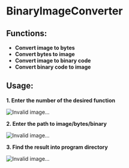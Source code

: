 # BinaryImageConverter
## Functions: 
- **Convert image to bytes**
- **Convert bytes to image**
- **Convert image to binary code**
- **Convert binary code to image**

## Usage: 
**1. Enter the number of the desired function**

![Invalid image...](https://i.ibb.co/bNPLjpc/image.png)

**2. Enter the path to image/bytes/binary**

![Invalid image...](https://i.ibb.co/DzfHf4c/image.png)

**3. Find the result into program directory**

![Invalid image...](https://i.ibb.co/Fz27thf/image.png)
